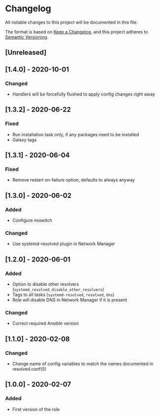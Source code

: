 # Changelog
All notable changes to this project will be documented in this file.

The format is based on [Keep a Changelog](https://keepachangelog.com/en/1.0.0/),
and this project adheres to [Semantic Versioning](https://semver.org/spec/v2.0.0.html).

## [Unreleased]

## [1.4.0] - 2020-10-01
### Changed
- Handlers will be forcefully flushed to apply config changes right away

## [1.3.2] - 2020-06-22
### Fixed
- Run installation task only, if any packages need to be installed
- Galaxy tags

## [1.3.1] - 2020-06-04
### Fixed
- Remove restart on-failure option, defaults to always anyway

## [1.3.0] - 2020-06-02
### Added
- Configure nsswitch

### Changed
- Use systemd-resolved plugin in Network Manager

## [1.2.0] - 2020-06-01
### Added
- Option to disable other resolvers (`systemd_resolved_disable_other_resolvers`)
- Tags to all tasks (`systemd-resolved`, `resolved`, `dns`)
- Role will disable DNS in Network Manager if it is present

### Changed
- Correct required Ansible version

## [1.1.0] - 2020-02-08
### Changed
- Change name of config variables to match the names documented in resolved.conf(5)

## [1.0.0] - 2020-02-07
### Added
- First version of the role
